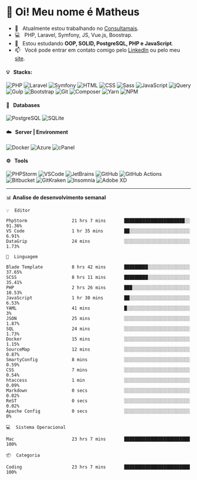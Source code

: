 # 👋 Oi! Meu nome é Matheus

- 🔭 &nbsp; Atualmente estou trabalhando no [Consultamais](https://consultamais.com.br/).
- 💻 &nbsp; PHP, Laravel, Symfony, JS, Vue.js, Boostrap.
- 🌱 &nbsp; Estou estudando **OOP, SOLID, PostgreSQL, PHP e JavaScript**.
- 📫 &nbsp; Você pode entrar em contato comigo pelo [LinkedIn](https://www.linkedin.com/in/matheuscamargoxavier/) ou pelo meu [site](https://matheuscamargo.co).

#### 💡 &nbsp; Stacks:
![PHP](https://img.shields.io/badge/-PHP-777BB4?&logo=php&logoColor=FFFFFF)
![Laravel](https://img.shields.io/badge/-Laravel-FF2D20?&logo=laravel&logoColor=FFFFFF)
![Symfony](https://img.shields.io/badge/-Symfony-000000?&logo=symfony&logoColor=FFFFFF)
![HTML](https://img.shields.io/badge/-HTML-E34F26?&logo=html5&logoColor=FFFFFF)
![CSS](https://img.shields.io/badge/-CSS-1572B6?&logo=css3&logoColor=FFFFFF)
![Sass](https://img.shields.io/badge/-Sass-CC6699?&logo=sass&logoColor=FFFFFF)
![JavaScript](https://img.shields.io/badge/-JavaScript-F7DF1E?&logo=javascript&logoColor=FFFFFF)
![jQuery](https://img.shields.io/badge/-jQuery-0769AD?&logo=jquery&logoColor=FFFFFF)
![Gulp](https://img.shields.io/badge/-Gulp-CF4647?&logo=gulp&logoColor=FFFFFF)
![Bootstrap](https://img.shields.io/badge/-Bootstrap-7952B3?&logo=bootstrap&logoColor=FFFFFF)
![Git](https://img.shields.io/badge/-Git-F05032?&logo=git&logoColor=FFFFFF)
![Composer](https://img.shields.io/badge/-Composer-885630?&logo=composer&logoColor=FFFFFF)
![Yarn](https://img.shields.io/badge/-Yarn-2C8EBB?&logo=yarn&logoColor=FFFFFF)
![NPM](https://img.shields.io/badge/-npm-CB3837?&logo=npm&logoColor=FFFFFF)

#### 💾 &nbsp; Databases
![PostgreSQL](https://img.shields.io/badge/-PostgreSQL-336791?&logo=PostgreSQL&logoColor=FFFFFF)
![SQLite](https://img.shields.io/badge/-SQLite-003B57?&logo=SQLite&logoColor=FFFFFF)

#### ☁️ &nbsp; Server | Environment
![Docker](https://img.shields.io/badge/-Docker-2496ED?&logo=docker&logoColor=FFFFFF)
![Azure](https://img.shields.io/badge/-Azure-0089D6?&logo=microsoft%20azure&logoColor=FFFFFF)
![cPanel](https://img.shields.io/badge/-cPanel-FF6C2C?&logo=cpanel&logoColor=FFFFFF)

#### ⚙️ &nbsp; Tools
![PHPStorm](https://img.shields.io/badge/-PHPStorm-000000?&logo=PHPStorm&logoColor=FFFFFF)
![VSCode](https://img.shields.io/badge/-VSCode-007ACC?&logo=Visual%20Studio%20Code&logoColor=FFFFFF) 
![JetBrains](https://img.shields.io/badge/-JetBrains-000000?&logo=jetbrains&logoColor=FFFFFF) 
![GitHub](https://img.shields.io/badge/-GitHub-181717?&logo=github&logoColor=FFFFFF) 
![GitHub Actions](https://img.shields.io/badge/-GitHub%20Actions-181717?&logo=GitHub%20Actions&logoColor=FFFFFF) 
![Bitbucket](https://img.shields.io/badge/-Bitbucket-0052CC?&logo=bitbucket&logoColor=FFFFFF)
![GitKraken](https://img.shields.io/badge/-GitKraken-179287?&logo=GitKraken&logoColor=FFFFFF)
![Insomnia](https://img.shields.io/badge/-Insomnia-5849BE?&logo=Insomnia&logoColor=FFFFFF)
![Adobe XD](https://img.shields.io/badge/-Adobe%20XD-FF61F6?&logo=adobe%20xd&logoColor=FFFFFF) 
_______

📊  **Analise de desenvolvimento semanal**
```text
💡  Editor

PhpStorm                 21 hrs 7 mins       ███████████████████████░░     91.36%
VS Code                  1 hr 35 mins        ██░░░░░░░░░░░░░░░░░░░░░░░      6.91%
DataGrip                 24 mins             ░░░░░░░░░░░░░░░░░░░░░░░░░      1.73%
```
```text
💬  Linguagem

Blade Template           8 hrs 42 mins       █████████░░░░░░░░░░░░░░░░     37.65%
SCSS                     8 hrs 11 mins       █████████░░░░░░░░░░░░░░░░     35.41%
PHP                      2 hrs 26 mins       ███░░░░░░░░░░░░░░░░░░░░░░     10.53%
JavaScript               1 hr 30 mins        ██░░░░░░░░░░░░░░░░░░░░░░░      6.53%
YAML                     41 mins             █░░░░░░░░░░░░░░░░░░░░░░░░         3%
JSON                     25 mins             ░░░░░░░░░░░░░░░░░░░░░░░░░      1.87%
SQL                      24 mins             ░░░░░░░░░░░░░░░░░░░░░░░░░      1.73%
Docker                   15 mins             ░░░░░░░░░░░░░░░░░░░░░░░░░      1.15%
SourceMap                12 mins             ░░░░░░░░░░░░░░░░░░░░░░░░░      0.87%
SmartyConfig             8 mins              ░░░░░░░░░░░░░░░░░░░░░░░░░      0.59%
CSS                      7 mins              ░░░░░░░░░░░░░░░░░░░░░░░░░      0.54%
htaccess                 1 min               ░░░░░░░░░░░░░░░░░░░░░░░░░      0.09%
Markdown                 0 secs              ░░░░░░░░░░░░░░░░░░░░░░░░░      0.02%
ReST                     0 secs              ░░░░░░░░░░░░░░░░░░░░░░░░░      0.02%
Apache Config            0 secs              ░░░░░░░░░░░░░░░░░░░░░░░░░         0%
```
```text
💻  Sistema Operacional

Mac                      23 hrs 7 mins       █████████████████████████       100%
```
```text
📦  Categoria

Coding                   23 hrs 7 mins       █████████████████████████       100%
```
